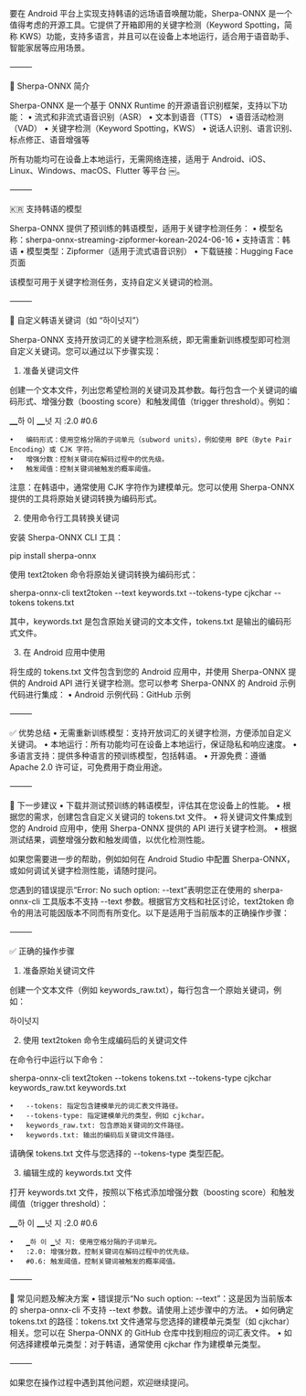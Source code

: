 要在 Android 平台上实现支持韩语的远场语音唤醒功能，Sherpa-ONNX 是一个值得考虑的开源工具。它提供了开箱即用的关键字检测（Keyword Spotting，简称 KWS）功能，支持多语言，并且可以在设备上本地运行，适合用于语音助手、智能家居等应用场景。

⸻

🧠 Sherpa-ONNX 简介

Sherpa-ONNX 是一个基于 ONNX Runtime 的开源语音识别框架，支持以下功能：
	•	流式和非流式语音识别（ASR）
	•	文本到语音（TTS）
	•	语音活动检测（VAD）
	•	关键字检测（Keyword Spotting，KWS）
	•	说话人识别、语言识别、标点修正、语音增强等

所有功能均可在设备上本地运行，无需网络连接，适用于 Android、iOS、Linux、Windows、macOS、Flutter 等平台  ￼。

⸻

🇰🇷 支持韩语的模型

Sherpa-ONNX 提供了预训练的韩语模型，适用于关键字检测任务：
	•	模型名称：sherpa-onnx-streaming-zipformer-korean-2024-06-16
	•	支持语言：韩语
	•	模型类型：Zipformer（适用于流式语音识别）
	•	下载链接：Hugging Face 页面

该模型可用于关键字检测任务，支持自定义关键词的检测。

⸻

🔑 自定义韩语关键词（如 “하이넛지”）

Sherpa-ONNX 支持开放词汇的关键字检测系统，即无需重新训练模型即可检测自定义关键词。您可以通过以下步骤实现：

1. 准备关键词文件

创建一个文本文件，列出您希望检测的关键词及其参数。每行包含一个关键词的编码形式、增强分数（boosting score）和触发阈值（trigger threshold）。例如：

▁하 이 ▁넛 지 :2.0 #0.6

	•	编码形式：使用空格分隔的子词单元（subword units），例如使用 BPE（Byte Pair Encoding）或 CJK 字符。
	•	增强分数：控制关键词在解码过程中的优先级。
	•	触发阈值：控制关键词被触发的概率阈值。

注意：在韩语中，通常使用 CJK 字符作为建模单元。您可以使用 Sherpa-ONNX 提供的工具将原始关键词转换为编码形式。

2. 使用命令行工具转换关键词

安装 Sherpa-ONNX CLI 工具：

pip install sherpa-onnx

使用 text2token 命令将原始关键词转换为编码形式：

sherpa-onnx-cli text2token --text keywords.txt --tokens-type cjkchar --tokens tokens.txt

其中，keywords.txt 是包含原始关键词的文本文件，tokens.txt 是输出的编码形式文件。

3. 在 Android 应用中使用

将生成的 tokens.txt 文件包含到您的 Android 应用中，并使用 Sherpa-ONNX 提供的 Android API 进行关键字检测。您可以参考 Sherpa-ONNX 的 Android 示例代码进行集成：
	•	Android 示例代码：GitHub 示例

⸻

✅ 优势总结
	•	无需重新训练模型：支持开放词汇的关键字检测，方便添加自定义关键词。
	•	本地运行：所有功能均可在设备上本地运行，保证隐私和响应速度。
	•	多语言支持：提供多种语言的预训练模型，包括韩语。
	•	开源免费：遵循 Apache 2.0 许可证，可免费用于商业用途。

⸻

🚀 下一步建议
	•	下载并测试预训练的韩语模型，评估其在您设备上的性能。
	•	根据您的需求，创建包含自定义关键词的 tokens.txt 文件。
	•	将关键词文件集成到您的 Android 应用中，使用 Sherpa-ONNX 提供的 API 进行关键字检测。
	•	根据测试结果，调整增强分数和触发阈值，以优化检测性能。

如果您需要进一步的帮助，例如如何在 Android Studio 中配置 Sherpa-ONNX，或如何调试关键字检测性能，请随时提问。






您遇到的错误提示“Error: No such option: --text”表明您正在使用的 sherpa-onnx-cli 工具版本不支持 --text 参数。根据官方文档和社区讨论，text2token 命令的用法可能因版本不同而有所变化。以下是适用于当前版本的正确操作步骤：

⸻

✅ 正确的操作步骤

1. 准备原始关键词文件

创建一个文本文件（例如 keywords_raw.txt），每行包含一个原始关键词，例如：

하이넛지

2. 使用 text2token 命令生成编码后的关键词文件

在命令行中运行以下命令：

sherpa-onnx-cli text2token --tokens tokens.txt --tokens-type cjkchar keywords_raw.txt keywords.txt

	•	--tokens: 指定包含建模单元的词汇表文件路径。
	•	--tokens-type: 指定建模单元的类型，例如 cjkchar。
	•	keywords_raw.txt: 包含原始关键词的文件路径。
	•	keywords.txt: 输出的编码后关键词文件路径。

请确保 tokens.txt 文件与您选择的 --tokens-type 类型匹配。

3. 编辑生成的 keywords.txt 文件

打开 keywords.txt 文件，按照以下格式添加增强分数（boosting score）和触发阈值（trigger threshold）：

▁하 이 ▁넛 지 :2.0 #0.6

	•	▁하 이 ▁넛 지: 使用空格分隔的子词单元。
	•	:2.0: 增强分数，控制关键词在解码过程中的优先级。
	•	#0.6: 触发阈值，控制关键词被触发的概率阈值。

⸻

🔧 常见问题及解决方案
	•	错误提示“No such option: --text”：这是因为当前版本的 sherpa-onnx-cli 不支持 --text 参数。请使用上述步骤中的方法。
	•	如何确定 tokens.txt 的路径：tokens.txt 文件通常与您选择的建模单元类型（如 cjkchar）相关。您可以在 Sherpa-ONNX 的 GitHub 仓库中找到相应的词汇表文件。
	•	如何选择建模单元类型：对于韩语，通常使用 cjkchar 作为建模单元类型。

⸻

如果您在操作过程中遇到其他问题，欢迎继续提问。